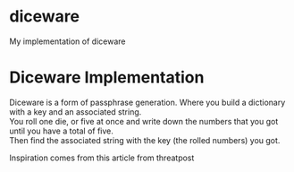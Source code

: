 # diceware
My implementation of diceware

<h1>Diceware Implementation</h2>
<p>Diceware is a form of passphrase generation. Where you build a dictionary with a key and an associated string.</br>You roll one die, or five at once and write down the numbers that you got until you have a total of five.</br> Then find the associated string with the key (the rolled numbers) you got.</p>

<p>Inspiration comes from this article from threatpost</p>
<url> </url> 
